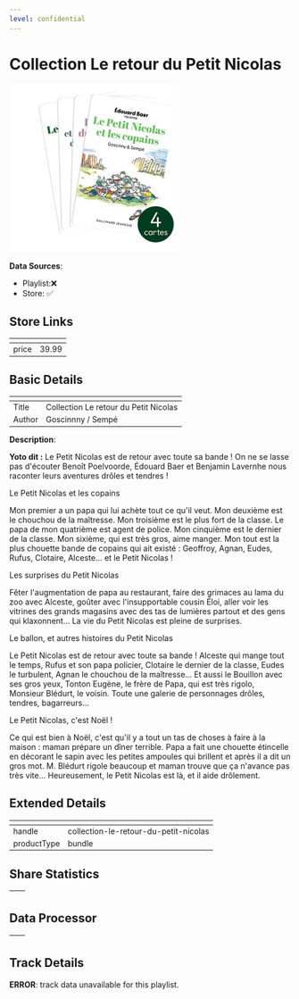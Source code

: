 ```yaml
---
level: confidential
---
```

# Collection Le retour du Petit Nicolas

![card_[7UO1T].png](../../img/cards/card_[7UO1T].png)

**Data Sources**: 

- Playlist:❌
- Store: ✅


## Store Links

| <!-- --> | <!-- --> |
| - | - |
| price | 39.99 |


## Basic Details

| <!-- --> | <!-- --> |
| - | - |
| Title | Collection Le retour du Petit Nicolas |
| Author | Goscinnny / Sempé |

**Description**:

**Yoto dit :** Le Petit Nicolas est de retour avec toute sa bande ! On ne se lasse pas d'écouter Benoît Poelvoorde, Édouard Baer et Benjamin Lavernhe nous raconter leurs aventures drôles et tendres !

Le Petit Nicolas et les copains  

Mon premier a un papa qui lui achète tout ce qu'il veut. Mon deuxième est le chouchou de la maîtresse. Mon troisième est le plus fort de la classe. Le papa de mon quatrième est agent de police. Mon cinquième est le dernier de la classe. Mon sixième, qui est très gros, aime manger. Mon tout est la plus chouette bande de copains qui ait existé : Geoffroy, Agnan, Eudes, Rufus, Clotaire, Alceste... et le Petit Nicolas ! 

Les surprises du Petit Nicolas 

Fêter l'augmentation de papa au restaurant, faire des grimaces au lama du zoo avec Alceste, goûter avec l'insupportable cousin Éloi, aller voir les vitrines des grands magasins avec des tas de lumières partout et des gens qui klaxonnent... La vie du Petit Nicolas est pleine de surprises.

Le ballon, et autres histoires du Petit Nicolas  

Le Petit Nicolas est de retour avec toute sa bande ! Alceste qui mange tout le temps, Rufus et son papa policier, Clotaire le dernier de la classe, Eudes le turbulent, Agnan le chouchou de la maîtresse... Et aussi le Bouillon avec ses gros yeux, Tonton Eugène, le frère de Papa, qui est très rigolo, Monsieur Blédurt, le voisin. Toute une galerie de personnages drôles, tendres, bagarreurs... 

Le Petit Nicolas, c'est Noël ! 

Ce qui est bien à Noël, c'est qu'il y a tout un tas de choses à faire à la maison : maman prépare un dîner terrible. Papa a fait une chouette étincelle en décorant le sapin avec les petites ampoules qui brillent et après il a dit un gros mot. M. Blédurt rigole beaucoup et maman trouve que ça n'avance pas très vite... Heureusement, le Petit Nicolas est là, et il aide drôlement.


## Extended Details

| <!-- --> | <!-- --> |
| - | - |
| handle | collection-le-retour-du-petit-nicolas |
| productType | bundle |


## Share Statistics

| <!-- --> | <!-- --> |
| - | - |


## Data Processor

| <!-- --> | <!-- --> |
| - | - |


## Track Details

**ERROR**: track data unavailable for this playlist.
